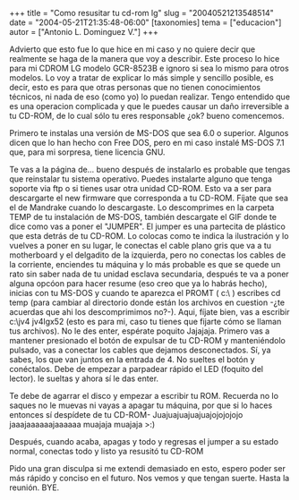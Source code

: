 +++
title = "Como resusitar tu cd-rom lg"
slug = "20040521213548514"
date = "2004-05-21T21:35:48-06:00"
[taxonomies]
tema = ["educacion"]
autor = ["Antonio L. Dominguez V."]
+++

Advierto que esto fue lo que hice en mi caso y no quiere decir que
realmente se haga de la manera que voy a describir. Este proceso lo hice
para mi CDROM LG modelo GCR-8523B e ignoro si sea lo mismo para otros
modelos. Lo voy a tratar de explicar lo más simple y sencillo posible,
es decir, esto es para que otras personas que no tienen conocimientos
técnicos, ni nada de eso (como yo) lo puedan realizar. Tengo entendido
que es una operacion complicada y que le puedes causar un daño
irreversible a tu CD-ROM, de lo cual sólo tu eres responsable ¿ok? bueno
comencemos.

<!-- more -->
Primero te instalas una versión de MS-DOS que sea 6.0 o superior.
Algunos dicen que lo han hecho con Free DOS, pero en mi caso instalé
MS-DOS 7.1 que, para mi sorpresa, tiene licencia GNU.

Te vas a la página de… bueno después de instalarlo es probable que
tengas que reinstalar tu sistema operativo. Puedes instalarte alguno que
tenga soporte via ftp o si tienes usar otra unidad CD-ROM. Esto va a ser
para descargarte el new firmware que corresponda a tu CD-ROM. Fíjate que
sea el de Mandrake cuando lo descargaste. Lo descomprimes en la carpeta
TEMP de tu instalación de MS-DOS, también descargate el GIF donde te
dice como vas a poner el &quot;JUMPER&quot;. El jumper es una partecita
de plástico que esta detrás de tu CD-ROM. Lo colocas como te indica la
ilustración y lo vuelves a poner en su lugar, le conectas el cable plano
gris que va a tu motherboard y el delgadito de la izquierda, pero no
conectas los cables de la corriente, enciendes tu máquina y lo más
probable es que se quede un rato sin saber nada de tu unidad esclava
secundaria, después te va a poner alguna opcóon para hacer resume (eso
creo que ya lo habrás hecho), inicias con tu MS-DOS y cuando te aparezca
el PROMT ( c:\\ ) escribes cd temp (para cambiar al directorio donde
están los archivos en cuestion -¿te acuerdas que ahi los descomprimimos
no?-). Aqui, fíjate bien, vas a escribir c:\\jv4 jv4lgx52 (esto es para
mi, caso tu tienes que fijarte cómo se llaman tus archivos). No le des
enter, espérate poquito Jajajaja. Primero vas a mantener presionado el
botón de expulsar de tu CD-ROM y manteniéndolo pulsado, vas a conectar
los cables que dejamos desconectados. Sí, ya sabes, los que van juntos
en la entrada de 4. No sueltes el botón y conéctalos. Debe de empezar a
parpadear rápido el LED (foquito del lector). le sueltas y ahora sí le
das enter.

Te debe de agarrar el disco y empezar a escribir tu ROM. Recuerda no lo
saques no le muevas ni vayas a apagar tu máquina, por que si lo haces
entonces sí despídete de tu CD-ROM- Juajuajuajuajuajojojojojo
jaaajaaaaaajaaaaaa muajaja muajaja \>:)

Después, cuando acaba, apagas y todo y regresas el jumper a su estado
normal, conectas todo y listo ya resusitó tu CD-ROM

Pido una gran disculpa si me extendi demasiado en esto, espero poder ser
más rápido y conciso en el futuro. Nos vemos y que tengan suerte. Hasta
la reunión. BYE.

